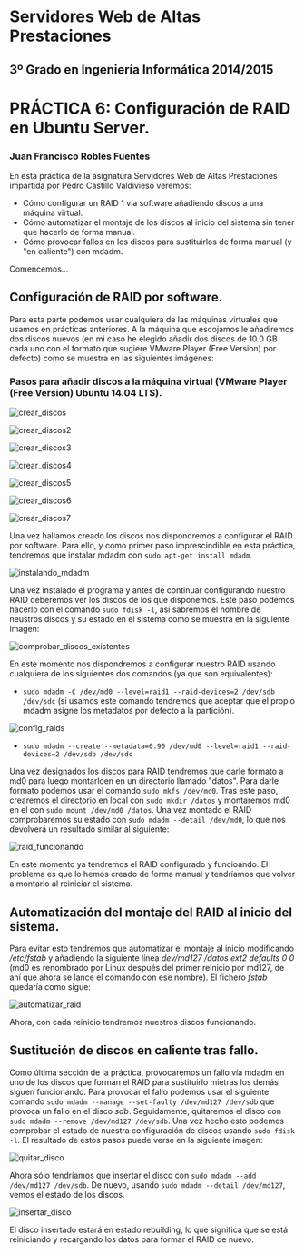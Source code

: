 Servidores Web de Altas Prestaciones
====================================
3º Grado en Ingeniería Informática 2014/2015
--------------------------------------------


# PRÁCTICA 6: Configuración de RAID en Ubuntu Server. 
### Juan Francisco Robles Fuentes

En esta práctica de la asignatura Servidores Web de Altas Prestaciones impartida por Pedro Castillo Valdivieso veremos: 
* Cómo configurar un RAID 1 vía software añadiendo discos a una máquina virtual. 
* Cómo automatizar el montaje de los discos al inicio del sistema sin tener que hacerlo de forma manual. 
* Cómo provocar fallos en los discos para sustituirlos de forma manual (y "en caliente") con mdadm. 

Comencemos...

## Configuración de RAID por software. 

Para esta parte podemos usar cualquiera de las máquinas virtuales que usamos en prácticas anteriores. A la máquina que escojamos le añadiremos dos discos nuevos (en mi caso he elegido añadir dos discos de 10.0 GB cada uno con el formato que sugiere VMware Player (Free Version) por defecto) como se muestra en las siguientes imágenes: 

### Pasos para añadir discos a la máquina virtual (VMware Player (Free Version) Ubuntu 14.04 LTS).

![crear_discos](Imagenes/crear_discos.png)

![crear_discos2](Imagenes/crear_discos_2.png)

![crear_discos3](Imagenes/crear_discos_3.png)

![crear_discos4](Imagenes/crear_discos_4.png)

![crear_discos5](Imagenes/crear_discos_5.png)

![crear_discos6](Imagenes/crear_discos_6.png)

![crear_discos7](Imagenes/crear_discos_7.png)

Una vez hallamos creado los discos nos dispondremos a configurar el RAID por software. Para ello, y como primer paso imprescindible en esta práctica, tendremos que instalar mdadm con `sudo apt-get install mdadm`. 

![instalando_mdadm](Imagenes/instalando_mdadm.png)

Una vez instalado el programa y antes de continuar configurando nuestro RAID deberemos ver los discos de los que disponemos. Este paso podemos hacerlo con el comando `sudo fdisk -l`, así sabremos el nombre de neustros discos y su estado en el sistema como se muestra en la siguiente imagen: 

![comprobar_discos_existentes](Imagenes/comprobar_discos_existentes.png)

En este momento nos dispondremos a configurar nuestro RAID usando cualquiera de los siguientes dos comandos (ya que son equivalentes): 

* `sudo mdadm -C /dev/md0 --level=raid1 --raid-devices=2 /dev/sdb /dev/sdc` (si usamos este comando tendremos que aceptar que el propio mdadm asigne los metadatos por defecto a la partición).

![config_raids](Imagenes/config_raids.png)

* `sudo mdadm --create --metadata=0.90 /dev/md0 --level=raid1 --raid-devices=2 /dev/sdb /dev/sdc`

Una vez designados los discos para RAID tendremos que darle formato a md0 para luego montarloen  en un directorio llamado "datos". Para darle formato podemos usar el comando `sudo mkfs /dev/md0`. Tras este paso, crearemos el directorio en local con `sudo mkdir /datos` y montaremos md0 en el con `sudo mount /dev/md0 /datos`. 
Una vez montado el RAID comprobaremos su estado con `sudo mdadm --detail /dev/md0`, lo que nos devolverá un resultado similar al siguiente: 

![raid_funcionando](Imagenes/raid_funcionando.png)

En este momento ya tendremos el RAID configurado y funcioando. El problema es que lo hemos creado de forma manual y tendríamos que volver a montarlo al reiniciar el sistema. 

## Automatización del montaje del RAID al inicio del sistema. 

Para evitar esto tendremos que automatizar el montaje al inicio modificando */etc/fstab* y añadiendo la siguiente línea *dev/md127 /datos ext2 defaults 0 0* (md0 es renombrado por Linux después del primer reinicio por md127, de ahí que ahora se lance el comando con ese nombre).
El fichero *fstab* quedaría como sigue: 

![automatizar_raid](Imagenes/automatizar_raid.png)

Ahora, con cada reinicio tendremos nuestros discos funcionando. 

## Sustitución de discos en caliente tras fallo. 

Como última sección de la práctica, provocaremos un fallo vía mdadm en uno de los discos que forman el RAID para sustituirlo mietras los demás siguen funcionando. Para provocar el fallo podemos usar el siguiente comando `sudo mdadm --manage --set-faulty /dev/md127 /dev/sdb` que provoca un fallo en el disco *sdb*. Seguidamente, quitaremos el disco con `sudo mdadm --remove /dev/md127 /dev/sdb`. Una vez hecho esto podemos comprobar el estado de nuestra configuración de discos usando `sudo fdisk -l`. El resultado de estos pasos puede verse en la siguiente imagen: 

![quitar_disco](Imagenes/quitar_disco.png)

Ahora sólo tendríamos que insertar el disco con `sudo mdadm --add /dev/md127 /dev/sdb`. De nuevo, usando `sudo mdadm --detail /dev/md127`, vemos el estado de los discos. 

![insertar_disco](Imagenes/automatizar_raid.png)

El disco insertado estará en estado rebuilding, lo que significa que se está reiniciando y recargando los datos para formar el RAID de nuevo. 
